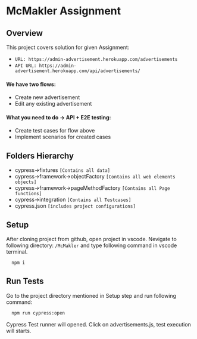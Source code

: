 # McMakler Assignment

## Overview

This project covers solution for given Assignment:

- `URL: https://admin-advertisement.herokuapp.com/advertisements`
- `API URL: https://admin-advertisement.herokuapp.com/api/advertisements/`

#### We have two flows:

- Create new advertisement
- Edit any existing advertisement

#### What you need to do → API + E2E testing:

- Create test cases for flow above
- Implement scenarios for created cases

## Folders Hierarchy

- cypress->fixtures `[Contains all data]`
- cypress->framework->objectFactory `[Contains all web elements objects]`
- cypress->framework->pageMethodFactory `[Contains all Page functions]`
- cypress->integration `[Contains all Testcases]`
- cypress.json `[includes project configurations]`

## Setup

After cloning project from github, open project in vscode.
Nevigate to following directory: `/McMakler`
and type following command in vscode terminal.

```bash
  npm i
```

## Run Tests

Go to the project directory mentioned in Setup step and run following command:

```bash
  npm run cypress:open
```
Cypress Test runner will opened. Click on advertisements.js, test execution will starts.
